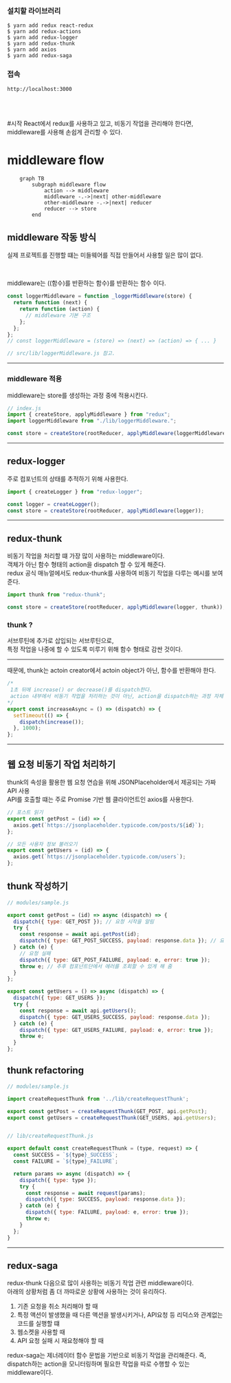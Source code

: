 ### 설치할 라이브러리

```
$ yarn add redux react-redux
$ yarn add redux-actions
$ yarn add redux-logger
$ yarn add redux-thunk
$ yarn add axios
$ yarn add redux-saga
```

### 접속

```
http://localhost:3000
```

<br>
<br>

#시작
React에서 redux를 사용하고 있고, 비동기 작업을 관리해야 한다면, <br>
middleware를 사용해 손쉽게 관리할 수 있다.

# middleware flow

```mermaid
    graph TB
        subgraph middleware flow
            action --> middleware
            middleware -.->|next| other-middleware
            other-middleware -.->|next| reducer
            reducer --> store
        end
```

## middleware 작동 방식

실제 프로젝트를 진행할 떄는 미들웨어를 직접 만들어서 사용할 일은 많이 없다.<br>

<br>

middleware는 ((함수)를 반환하는 함수)를 반환하는 함수 이다. <br>

```javascript
const loggerMiddleware = function _loggerMiddleware(store) {
  return function (next) {
    return function (action) {
      // middleware 기본 구조
    };
  };
};
// const loggerMiddleware = (store) => (next) => (action) => { ... }

// src/lib/loggerMiddleware.js 참고.
```

<hr>

### middleware 적용

middleware는 store를 생성하는 과정 중에 적용시킨다.

```javascript
// index.js
import { createStore, applyMiddleware } from "redux";
import loggerMiddleware from "./lib/loggerMiddleware.";

const store = createStore(rootReducer, applyMiddleware(loggerMiddleware));
```

<hr>

## redux-logger

주로 컴포넌트의 상태를 추적하기 위해 사용한다.<br>

```javascript
import { createLogger } from "redux-logger";

const logger = createLogger();
const store = createStore(rootReducer, applyMiddleware(logger));
```

<hr>

## redux-thunk

비동기 작업을 처리할 떄 가장 많이 사용하는 middleware이다.<br>
객체가 아닌 함수 형태의 action을 dispatch 할 수 있게 해준다.<br>
redux 공식 매뉴얼에서도 redux-thunk를 사용하여 비동기 작업을 다루는 예시를 보여준다.<br>

```javascript
import thunk from "redux-thunk";

const store = createStore(rootReducer, applyMiddleware(logger, thunk));
```

### thunk ?

서브루틴에 추가로 삽입되는 서브루틴으로,<br>
특정 작업을 나중에 할 수 있도록 미루기 위해 함수 형태로 감싼 것이다.<hr>
때문에, thunk는 actoin creator에서 actoin object가 아닌, 함수를 반환해야 한다.

```javascript
/*
 1초 뒤에 increase() or decrease()를 dispatch한다.
 action 내부에서 비동기 작업을 처리하는 것이 아닌, action을 dispatch하는 과정 자체를 비동기 처리함.
*/
export const increaseAsync = () => (dispatch) => {
  setTimeout(() => {
    dispatch(increase());
  }, 1000);
};
```

<hr>

## 웹 요청 비동기 작업 처리하기

thunk의 속성을 활용한 웹 요청 연습을 위해 JSONPlaceholder에서 제공되는 가짜 API 사용<br>
API를 호출할 떄는 주로 Promise 기반 웹 클라이언트인 axios를 사용한다.

```javascript
// 포스트 읽기
export const getPost = (id) => {
  axios.get(`https://jsonplaceholder.typicode.com/posts/${id}`);
};

// 모든 사용자 정보 불러오기
export const getUsers = (id) => {
  axios.get(`https://jsonplaceholder.typicode.com/users`);
};
```

## thunk 작성하기

```javascript
// modules/sample.js

export const getPost = (id) => async (dispatch) => {
  dispatch({ type: GET_POST }); // 요청 시작을 알림
  try {
    const response = await api.getPost(id);
    dispatch({ type: GET_POST_SUCCESS, payload: response.data }); // 요청 성공
  } catch (e) {
    // 요청 실패
    dispatch({ type: GET_POST_FAILURE, payload: e, error: true });
    throw e; // 추후 컴포넌트단에서 에러를 조회할 수 있게 해 줌
  }
};

export const getUsers = () => async (dispatch) => {
  dispatch({ type: GET_USERS });
  try {
    const response = await api.getUsers();
    dispatch({ type: GET_USERS_SUCCESS, payload: response.data });
  } catch (e) {
    dispatch({ type: GET_USERS_FAILURE, payload: e, error: true });
    throw e;
  }
};
```

## thunk refactoring

```javascript
// modules/sample.js

import createRequestThunk from '../lib/createRequestThunk';

export const getPost = createRequestThunk(GET_POST, api.getPost);
export const getUsers = createRequestThunk(GET_USERS, api.getUsers);


// lib/createRequestThunk.js

export default const createRequestThunk = (type, request) => {
  const SUCCESS = `${type}_SUCCESS`;
  const FAILURE = `${type}_FAILURE`;

  return params => async (dispatch) => {
    dispatch({ type: type });
    try {
      const response = await request(params);
      dispatch({ type: SUCCESS, payload: response.data });
    } catch (e) {
      dispatch({ type: FAILURE, payload: e, error: true });
      throw e;
    }
  };
}
```

<hr>

## redux-saga

redux-thunk 다음으로 많이 사용하는 비동기 작업 관련 middleware이다.<br>
아래의 상황처럼 좀 더 까따로운 상황에 사용하는 것이 유리하다.<br>

1. 기존 요청을 취소 처리해야 할 때
2. 특정 액션이 발생했을 때 다른 액션을 발생시키거나, API요청 등 리덕스와 관계없는 코드를 실행할 떄
3. 웹소켓을 사용할 때
4. API 요청 실패 시 재요청해야 할 때

redux-saga는 제너레이터 함수 문법을 기반으로 비동기 작업을 관리해준다.
즉, dispatch하는 action을 모니터링하며 필요한 작업을 따로 수행할 수 있는 middleware이다.
